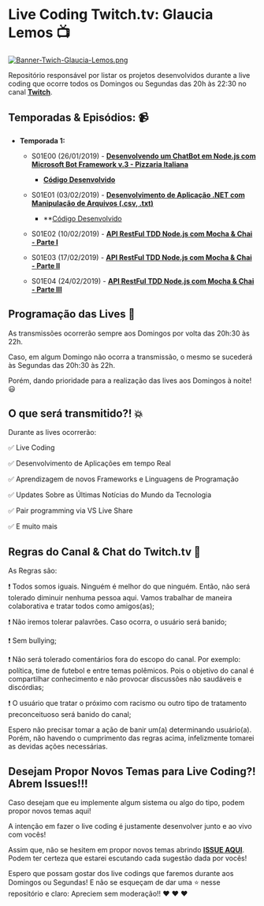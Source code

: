 # Live Coding Twitch.tv: Glaucia Lemos 📺

[![Banner-Twich-Glaucia-Lemos.png](https://i.postimg.cc/g05pMSCx/Banner-Twich-Glaucia-Lemos.png)](https://postimg.cc/5HwDy3NJ)

Repositório responsável por listar os projetos desenvolvidos durante a live coding que ocorre todos os Domingos ou Segundas das 20h às 22:30 no canal **[Twitch](https://www.twitch.tv/glaucia_lemos86)**.

## Temporadas & Episódios: 📹 

- **Temporada 1:**

    - S01E00 (26/01/2019) - **[Desenvolvendo um ChatBot em Node.js com Microsoft Bot Framework v.3 - Pizzaria Italiana](https://www.youtube.com/watch?v=nnzlOpDDZQc)**
        - **[Código Desenvolvido](https://github.com/glaucia86/live-coding-chatbot-nodejs)**

    - S01E01 (03/02/2019) - **[Desenvolvimento de Aplicação .NET com Manipulação de Arquivos (.csv, .txt)](https://www.youtube.com/watch?v=BbaxQnvqy38)**
        - **[Código Desenvolvido](https://github.com/glaucia86/live-coding-csharp-manipulacao-arquivos)

    - S01E02 (10/02/2019) - **[API RestFul TDD Node.js com Mocha & Chai - Parte I ]()**

    - S01E03 (17/02/2019) - **[API RestFul TDD Node.js com Mocha & Chai - Parte II]()**

    - S01E04 (24/02/2019) - **[API RestFul TDD Node.js com Mocha & Chai - Parte III]()**


## Programação das Lives 🚀

As transmissões ocorrerão sempre aos Domingos por volta das 20h:30 às 22h.

Caso, em algum Domingo não ocorra a transmissão, o mesmo se sucederá às Segundas das 20h:30 às 22h.

Porém, dando prioridade para a realização das lives aos Domingos à noite! 😃

## O que será transmitido?! 💥

Durante as lives ocorrerão:

✅ Live Coding

✅ Desenvolvimento de Aplicações em tempo Real

✅ Aprendizagem de novos Frameworks e Linguagens de Programação

✅ Updates Sobre as Últimas Notícias do Mundo da Tecnologia

✅ Pair programming via VS Live Share

✅ E muito mais

## Regras do Canal & Chat do Twitch.tv 🔴 

As Regras são:

❗️ Todos somos iguais. Ninguém é melhor do que ninguém. Então, não será tolerado diminuir nenhuma pessoa aqui. Vamos trabalhar de maneira colaborativa e tratar todos como amigos(as);

❗️ Não iremos tolerar palavrões. Caso ocorra, o usuário será banido;

❗️ Sem bullying;

❗️ Não será tolerado comentários fora do escopo do canal. Por exemplo: política, time de futebol e entre temas polêmicos. Pois o objetivo do canal é compartilhar conhecimento e não provocar discussões não saudáveis e discórdias;

❗️ O usuário que tratar o próximo com racismo ou outro tipo de tratamento preconceituoso será banido do canal;

Espero não precisar tomar a ação de banir um(a) determinando usuário(a). Porém, não havendo o cumprimento das regras acima, infelizmente tomarei as devidas ações necessárias.

## Desejam Propor Novos Temas para Live Coding?! Abrem Issues!!!

Caso desejam que eu implemente algum sistema ou algo do tipo, podem propor novos temas aqui!

A intenção em fazer o live coding é justamente desenvolver junto e ao vivo com vocês!

Assim que, não se hesitem em propor novos temas abrindo **[ISSUE AQUI](https://github.com/glaucia86/repo-live-coding-twitch-glau/issues)**. Podem ter certeza que estarei escutando cada sugestão dada por vocês!

Espero que possam gostar dos live codings que faremos durante aos Domingos ou Segundas! E não se esqueçam de dar uma ⭐️ nesse repositório e claro: Apreciem sem moderação!! ❤️ ❤️ ❤️








